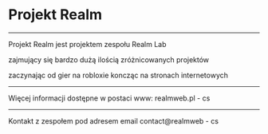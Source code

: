 # Projekt Realm
---
Projekt Realm jest projektem zespołu Realm Lab

zajmujący się bardzo dużą ilością zróżnicowanych projektów

zaczynając od gier na robloxie koncząc na stronach internetowych

---

Więcej informacji dostępne w postaci www: 
realmweb.pl - cs

---

Kontakt z zespołem pod adresem email
contact@realmweb - cs
